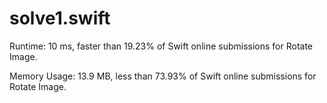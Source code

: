# solve1.swift

Runtime: 10 ms, faster than 19.23% of Swift online submissions for Rotate Image.

Memory Usage: 13.9 MB, less than 73.93% of Swift online submissions for Rotate Image.
